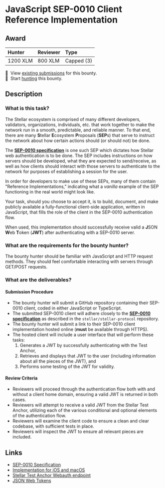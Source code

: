 # JavaScript SEP-0010 Client Reference Implementation

## Award

| Hunter | Reviewer | Type
| :- | :- | :-
| 1200 XLM | 800 XLM | Capped (3)

[//]: # (make sure to replace the file-name placeholders `BOUNTY_FILE_NAME_NO_EXTENSION` and `BOUNTY_FILE_NAME_WITH_EXTENSION` in the next two lines with the actual bounty filename)
📜&nbsp; View [existing submissions](https://github.com/tyvdh/stellar-quest-bounties/issues?q=is%3Aissue+label%3Asep10-javascript-client) for this bounty. \
🔵&nbsp; Start [hunting](https://github.com/tyvdh/stellar-quest-bounties/issues/new?assignees=&labels=&template=begin-the-hunt.yml&link=https://github.com/tyvdh/stellar-quest-bounties/blob/main/bounties/level-2/sep10-javascript-client.md) this bounty.

## Description

### What is this task?

The Stellar ecosystem is comprised of many different developers, validators,
organizations, individuals, etc. that work together to make the network run in a
smooth, predictable, and reliable manner. To that end, there are many
**S**tellar **E**cosystem **P**roposals (**SEP**s) that serve to instruct the
network about how certain actions should (or should not) be done.

The **[SEP-0010 specification](https://github.com/stellar/stellar-protocol/blob/master/ecosystem/sep-0010.md)**
is one such SEP which dictates how Stellar web authentication is to be done. The
SEP includes instructions on how servers should be developed, what they are
expected to send/receive, as well as how clients should interact with those
servers to authenticate to the network for purposes of establishing a session
for the user.

In order for developers to make use of these SEPs, many of them contain
"Reference Implementations," indicating what a *vanilla* example of the SEP
functioning in the real world might look like.

Your task, should you choose to accept it, is to build, document, and make
publicly available a fully-functional client-side application, written in
JavaScript, that fills the role of the client in the SEP-0010 authentication
flow.

When used, this implementation should successfully receive valid a **J**SON
**W**eb **T**oken (**JWT**) after authenticating with a SEP-0010 server.

### What are the requirements for the bounty hunter?

The bounty hunter should be familiar with JavaScript and HTTP request methods.
They should feel comfortable interacting with servers through GET/POST requests.

### What are the deliverables?

#### Submission Procedure

  - The bounty hunter will submit a GitHub repository containing their SEP-0010
    client, coded in either JavaScript or TypeScript.
  - The submitted SEP-0010 client will adhere closely to the
    **[SEP-0010 specification](https://github.com/stellar/stellar-protocol/blob/master/ecosystem/sep-0010.md)**
    as described in the `stellar/stellar-protocol` repository.
  - The bounty hunter will submit a link to their SEP-0010 client implementation
    hosted online (**must** be available through HTTPS).
  - The hosted client will include a user interface that will perform these
    tasks:
    1. Generates a JWT by successfully authenticating with the Test Anchor,
    1. Retrieves and displays that JWT to the user (including information about
       all the pieces of the JWT), and
    1. Performs some testing of the JWT for validity.

#### Review Criteria

  - Reviewers will proceed through the authentication flow both with and without
    a client home domain, ensuring a valid JWT is returned in both cases.
  - Reviewers will attempt to receive a valid JWT from the Stellar Test Anchor,
    utilizing each of the various conditional and optional elements of the
    authentication flow.
  - Reviewers will examine the client code to ensure a clean and clear codebase,
    with sufficient tests in place.
  - Reviewers will inspect the JWT to ensure all relevant pieces are included.

## Links

- [SEP-0010 Specification](https://github.com/stellar/stellar-protocol/blob/master/ecosystem/sep-0010.md)
- [Implementation for iOS and macOS](https://github.com/Soneso/stellar-ios-mac-sdk/blob/master/README.md#8-stellar-web-authentication)
- [Stellar Test Anchor Webauth endpoint](https://testanchor.stellar.org/auth)
- [JSON Web Tokens](https://jwt.io/)

